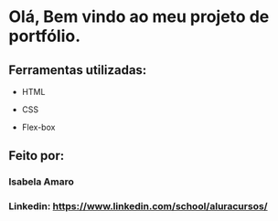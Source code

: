 # Olá, Bem vindo ao meu projeto de portfólio.

<!-- Este é um comentário em Markdown
![image](https://user-images.githubusercontent.com/77756047/211304452-220fedf0-f91b-490f-8a65-a60ce860bc5c.png) -->

## Ferramentas utilizadas:

* HTML

* CSS

* Flex-box

## Feito por:

### Isabela Amaro

### Linkedin: https://www.linkedin.com/school/aluracursos/
